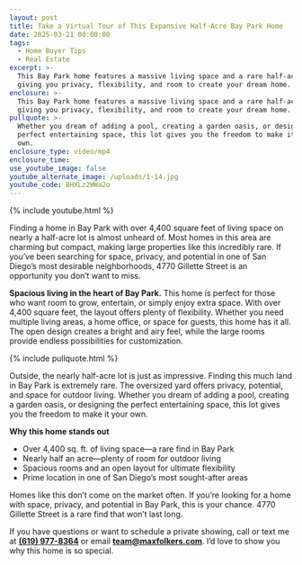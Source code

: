 ```yaml
---
layout: post
title: Take a Virtual Tour of This Expansive Half-Acre Bay Park Home
date: 2025-03-21 00:00:00
tags:
  - Home Buyer Tips
  - Real Estate
excerpt: >-
  This Bay Park home features a massive living space and a rare half-acre lot,
  giving you privacy, flexibility, and room to create your dream home.
enclosure: >-
  This Bay Park home features a massive living space and a rare half-acre lot,
  giving you privacy, flexibility, and room to create your dream home.
pullquote: >-
  Whether you dream of adding a pool, creating a garden oasis, or designing the
  perfect entertaining space, this lot gives you the freedom to make it your
  own.
enclosure_type: video/mp4
enclosure_time:
use_youtube_image: false
youtube_alternate_image: /uploads/1-14.jpg
youtube_code: BHXLz2WWa2o
---
```

{% include youtube.html %}

Finding a home in Bay Park with over 4,400 square feet of living space on nearly a half-acre lot is almost unheard of. Most homes in this area are charming but compact, making large properties like this incredibly rare. If you’ve been searching for space, privacy, and potential in one of San Diego’s most desirable neighborhoods, 4770 Gillette Street is an opportunity you don’t want to miss.

**Spacious living in the heart of Bay Park.** This home is perfect for those who want room to grow, entertain, or simply enjoy extra space. With over 4,400 square feet, the layout offers plenty of flexibility. Whether you need multiple living areas, a home office, or space for guests, this home has it all. The open design creates a bright and airy feel, while the large rooms provide endless possibilities for customization.

{% include pullquote.html %}

Outside, the nearly half-acre lot is just as impressive. Finding this much land in Bay Park is extremely rare. The oversized yard offers privacy, potential, and space for outdoor living. Whether you dream of adding a pool, creating a garden oasis, or designing the perfect entertaining space, this lot gives you the freedom to make it your own.

**Why this home stands out**

* Over 4,400 sq. ft. of living space—a rare find in Bay Park
* Nearly half an acre—plenty of room for outdoor living
* Spacious rooms and an open layout for ultimate flexibility
* Prime location in one of San Diego’s most sought-after areas

Homes like this don’t come on the market often. If you’re looking for a home with space, privacy, and potential in Bay Park, this is your chance. 4770 Gillette Street is a rare find that won’t last long.

If you have questions or want to schedule a private showing, call or text me at [**(619) 977-8364**](tel:6199778364) or email [**team@maxfolkers.com**](mailto:team@maxfolkers.com). I’d love to show you why this home is so special.